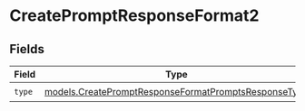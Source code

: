 # CreatePromptResponseFormat2


## Fields

| Field                                                                                                              | Type                                                                                                               | Required                                                                                                           | Description                                                                                                        |
| ------------------------------------------------------------------------------------------------------------------ | ------------------------------------------------------------------------------------------------------------------ | ------------------------------------------------------------------------------------------------------------------ | ------------------------------------------------------------------------------------------------------------------ |
| `type`                                                                                                             | [models.CreatePromptResponseFormatPromptsResponseType](../models/createpromptresponseformatpromptsresponsetype.md) | :heavy_check_mark:                                                                                                 | N/A                                                                                                                |